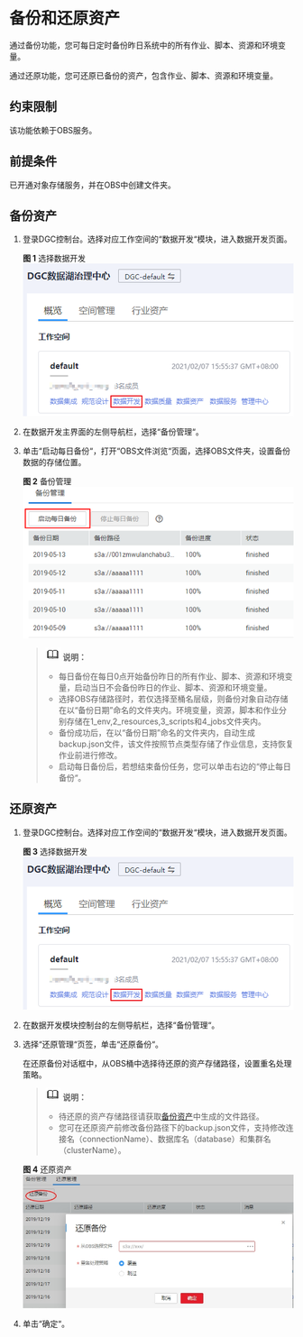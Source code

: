 # 备份和还原资产<a name="dgc_01_0516"></a>

通过备份功能，您可每日定时备份昨日系统中的所有作业、脚本、资源和环境变量。

通过还原功能，您可还原已备份的资产，包含作业、脚本、资源和环境变量。

## 约束限制<a name="section118429461095"></a>

该功能依赖于OBS服务。

## 前提条件<a name="zh-cn_topic_0169685606_section567981314323"></a>

已开通对象存储服务，并在OBS中创建文件夹。

## 备份资产<a name="zh-cn_topic_0169685606_section381611818613"></a>

1.  登录DGC控制台。选择对应工作空间的“数据开发“模块，进入数据开发页面。

    **图 1**  选择数据开发<a name="dgc_01_0423_fig746051541519"></a>  
    ![](figures/选择数据开发.png "选择数据开发")

2.  在数据开发主界面的左侧导航栏，选择“备份管理“。
3.  单击“启动每日备份“，打开“OBS文件浏览“页面，选择OBS文件夹，设置备份数据的存储位置。

    **图 2**  备份管理<a name="zh-cn_topic_0169685606_fig10339181414412"></a>  
    ![](figures/备份管理.png "备份管理")

    >![](public_sys-resources/icon-note.gif) **说明：** 
    >-   每日备份在每日0点开始备份昨日的所有作业、脚本、资源和环境变量，启动当日不会备份昨日的作业、脚本、资源和环境变量。
    >-   选择OBS存储路径时，若仅选择至桶名层级，则备份对象自动存储在以“备份日期”命名的文件夹内。环境变量，资源，脚本和作业分别存储在1\_env,2\_resources,3\_scripts和4\_jobs文件夹内。
    >-   备份成功后，在以“备份日期”命名的文件夹内，自动生成backup.json文件，该文件按照节点类型存储了作业信息，支持恢复作业前进行修改。
    >-   启动每日备份后，若想结束备份任务，您可以单击右边的“停止每日备份“。


## 还原资产<a name="section7570115175517"></a>

1.  登录DGC控制台。选择对应工作空间的“数据开发“模块，进入数据开发页面。

    **图 3**  选择数据开发<a name="dgc_01_0423_fig746051541519_1"></a>  
    ![](figures/选择数据开发.png "选择数据开发")

2.  在数据开发模块控制台的左侧导航栏，选择“备份管理“。
3.  选择“还原管理“页签，单击“还原备份“。

    在还原备份对话框中，从OBS桶中选择待还原的资产存储路径，设置重名处理策略。

    >![](public_sys-resources/icon-note.gif) **说明：** 
    >-   待还原的资产存储路径请获取[备份资产](#zh-cn_topic_0169685606_section381611818613)中生成的文件路径。
    >-   您可在还原资产前修改备份路径下的backup.json文件，支持修改连接名（connectionName）、数据库名（database）和集群名（clusterName）。

    **图 4**  还原资产<a name="fig167036304487"></a>  
    ![](figures/还原资产.jpg "还原资产")

4.  单击“确定“。

